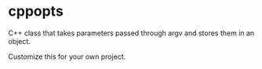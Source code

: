 cppopts
========

C++ class that takes parameters passed through argv and stores them in an object.

Customize this for your own project.
